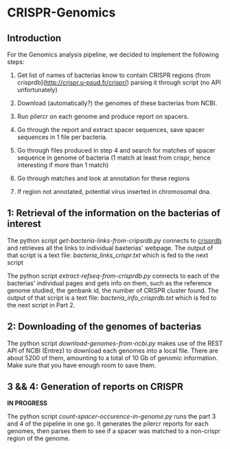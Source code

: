 # CRISPR-Genomics

## Introduction

For the Genomics analysis pipeline, we decided to implement the following steps:

1. Get list of names of bacterias know to contain CRISPR regions (from
crisprdb](http://crispr.u-psud.fr/crispr/) parsing it through script
(no API unfortunately)

2. Download (automatically?) the genomes of these bacterias from NCBI.

3. Run pilercr on each genome and produce report on spacers.

4. Go through the report and extract spacer sequences, save spacer
sequences in 1 file per bacteria.

5. Go through files produced in step 4 and search for matches of
spacer sequence in genome of bacteria (1 match at least from crispr,
hence interesting if more than 1 match)

6. Go through matches and look at annotation for these regions 

7. If region not annotated, potential virus inserted in chromosomal
dna.

## 1: Retrieval of the information on the bacterias of interest

The python script *get-bacteria-links-from-cripsrdb.py* connects to
[crisprdb](http://crispr.u-psud.fr/crispr/) and retrieves all the
links to individual baxterias' webpage. The output of that script is a
text file: *bacteria_links_crispr.txt* which is fed to the next script

The python script *extract-refseq-from-crisprdb.py* connects to each
of the bacterias' individual pages and gets info on them, such as the
reference genome studied, the genbank id, the number of CRISPR cluster
found. The output of that script is a text file:
*bacteria_info_crisprdb.txt* which is fed to the next script in Part 2.

## 2: Downloading of the genomes of bacterias

The python script *download-genomes-from-ncbi.py* makes use of the
REST API of NCBI (Entrez) to download each genomes into a local
file. There are about 5200 of them, amounting to a total of 10 Gb of
genomic information. Make sure that you have enough room to save them.

## 3 && 4: Generation of reports on CRISPR

**IN PROGRESS**

The python script *count-spacer-occurence-in-genome.py* runs the part
3 and 4 of the pipeline in one go. It generates the pilercr reports
for each genomes, then parses them to see if a spacer was matched to a
non-crispr region of the genome.
